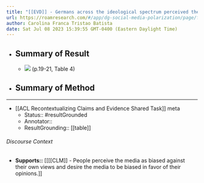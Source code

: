 ```yaml
---
title: "[[EVD]] - Germans across the ideological spectrum perceived the media to have biases favoring their opposing ideological group on the topic of refugees - [[@arltBiasWantedExamining2018]]"
url: https://roamresearch.com/#/app/dg-social-media-polarization/page/fjmFnfZxi
author: Carolina Franca Tristao Batista
date: Sat Jul 08 2023 15:39:55 GMT-0400 (Eastern Daylight Time)
---
```


- ## Summary of Result
    - ![](https://firebasestorage.googleapis.com/v0/b/firescript-577a2.appspot.com/o/imgs%2Fapp%2Fdg-social-media-polarization%2F6dIPdD0aFL.png?alt=media&token=a52fbbe6-18fc-46c9-a414-c75e8d333710) (p.19-21, Table 4)
- ## Summary of Method
- ---
- [[ACL Recontextualizing Claims and Evidence Shared Task]] meta
    - Status:: #resultGrounded
    - Annotator::
    - ResultGrounding:: [[table]]

###### Discourse Context

- **Supports::** [[[[CLM]] - People perceive the media as biased against their own views and desire the media to be biased in favor of their opinions.]]

